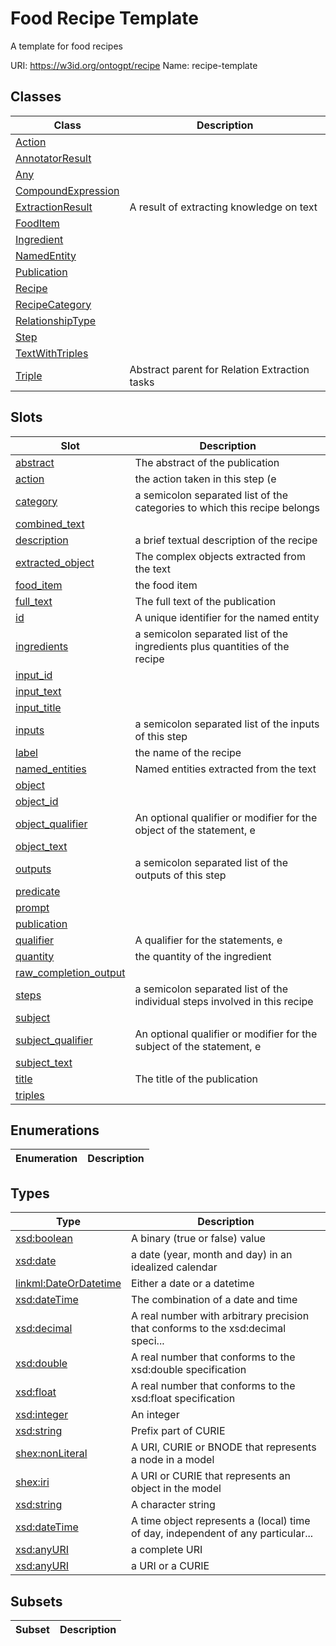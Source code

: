 # Food Recipe Template

A template for food recipes

URI: https://w3id.org/ontogpt/recipe
Name: recipe-template

## Classes

| Class | Description |
| --- | --- |
| [Action](Action.md) |  |
| [AnnotatorResult](AnnotatorResult.md) |  |
| [Any](Any.md) |  |
| [CompoundExpression](CompoundExpression.md) |  |
| [ExtractionResult](ExtractionResult.md) | A result of extracting knowledge on text |
| [FoodItem](FoodItem.md) |  |
| [Ingredient](Ingredient.md) |  |
| [NamedEntity](NamedEntity.md) |  |
| [Publication](Publication.md) |  |
| [Recipe](Recipe.md) |  |
| [RecipeCategory](RecipeCategory.md) |  |
| [RelationshipType](RelationshipType.md) |  |
| [Step](Step.md) |  |
| [TextWithTriples](TextWithTriples.md) |  |
| [Triple](Triple.md) | Abstract parent for Relation Extraction tasks |


## Slots

| Slot | Description |
| --- | --- |
| [abstract](abstract.md) | The abstract of the publication |
| [action](action.md) | the action taken in this step (e |
| [category](category.md) | a semicolon separated list of the categories to which this recipe belongs |
| [combined_text](combined_text.md) |  |
| [description](description.md) | a brief textual description of the recipe |
| [extracted_object](extracted_object.md) | The complex objects extracted from the text |
| [food_item](food_item.md) | the food item |
| [full_text](full_text.md) | The full text of the publication |
| [id](id.md) | A unique identifier for the named entity |
| [ingredients](ingredients.md) | a semicolon separated list of the ingredients plus quantities of the recipe |
| [input_id](input_id.md) |  |
| [input_text](input_text.md) |  |
| [input_title](input_title.md) |  |
| [inputs](inputs.md) | a semicolon separated list of the inputs of this step |
| [label](label.md) | the name of the recipe |
| [named_entities](named_entities.md) | Named entities extracted from the text |
| [object](object.md) |  |
| [object_id](object_id.md) |  |
| [object_qualifier](object_qualifier.md) | An optional qualifier or modifier for the object of the statement, e |
| [object_text](object_text.md) |  |
| [outputs](outputs.md) | a semicolon separated list of the outputs of this step |
| [predicate](predicate.md) |  |
| [prompt](prompt.md) |  |
| [publication](publication.md) |  |
| [qualifier](qualifier.md) | A qualifier for the statements, e |
| [quantity](quantity.md) | the quantity of the ingredient |
| [raw_completion_output](raw_completion_output.md) |  |
| [steps](steps.md) | a semicolon separated list of the individual steps involved in this recipe |
| [subject](subject.md) |  |
| [subject_qualifier](subject_qualifier.md) | An optional qualifier or modifier for the subject of the statement, e |
| [subject_text](subject_text.md) |  |
| [title](title.md) | The title of the publication |
| [triples](triples.md) |  |


## Enumerations

| Enumeration | Description |
| --- | --- |


## Types

| Type | Description |
| --- | --- |
| [xsd:boolean](xsd:boolean) | A binary (true or false) value |
| [xsd:date](xsd:date) | a date (year, month and day) in an idealized calendar |
| [linkml:DateOrDatetime](https://w3id.org/linkml/DateOrDatetime) | Either a date or a datetime |
| [xsd:dateTime](xsd:dateTime) | The combination of a date and time |
| [xsd:decimal](xsd:decimal) | A real number with arbitrary precision that conforms to the xsd:decimal speci... |
| [xsd:double](xsd:double) | A real number that conforms to the xsd:double specification |
| [xsd:float](xsd:float) | A real number that conforms to the xsd:float specification |
| [xsd:integer](xsd:integer) | An integer |
| [xsd:string](xsd:string) | Prefix part of CURIE |
| [shex:nonLiteral](shex:nonLiteral) | A URI, CURIE or BNODE that represents a node in a model |
| [shex:iri](shex:iri) | A URI or CURIE that represents an object in the model |
| [xsd:string](xsd:string) | A character string |
| [xsd:dateTime](xsd:dateTime) | A time object represents a (local) time of day, independent of any particular... |
| [xsd:anyURI](xsd:anyURI) | a complete URI |
| [xsd:anyURI](xsd:anyURI) | a URI or a CURIE |


## Subsets

| Subset | Description |
| --- | --- |
